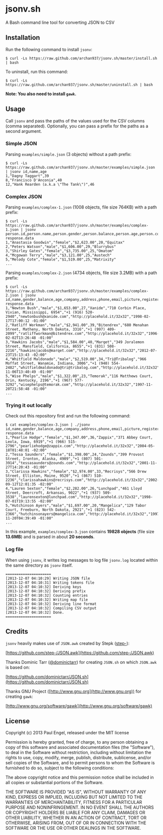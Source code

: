 # jsonv.sh

A Bash command line tool for converting JSON to CSV

## Installation

Run the following command to install `jsonv`:

    $ curl -Ls https://raw.github.com/archan937/jsonv.sh/master/install.sh | bash

To uninstall, run this command:

    $ curl -Ls https://raw.github.com/archan937/jsonv.sh/master/uninstall.sh | bash

**Note: You also need to install `gawk`.**

## Usage

Call `jsonv` and pass the paths of the values used for the CSV columns (comma separated).
Optionally, you can pass a prefix for the paths as a second argument.

### Simple JSON

Parsing `examples/simple.json` (3 objects) without a path prefix:

    $ curl -Ls https://raw.github.com/archan937/jsonv.sh/master/examples/simple.json | jsonv id,name,age
    1,"Dagny Taggart",39
    8,"Francisco D'Anconia",40
    12,"Hank Rearden (a.k.a \"The Tank\")",46

### Complex JSON

Parsing `examples/complex-1.json` (1008 objects, file size 764KB) with a path prefix:

    $ curl -Ls https://raw.github.com/archan937/jsonv.sh/master/examples/complex-1.json | jsonv person.id,person.name,person.gender,person.balance,person.age,person.company response.data
    1,"Anastasia Goodwin","female","$2,623.00",20,"Equitax"
    2,"Peters Watson","male","$1,606.00",29,"Blurrybus"
    3,"Shirley Gates","female","$3,735.00",25,"Omatom"
    4,"Mcgowan Terry","male","$3,121.00",25,"Austech"
    5,"Melody Cote","female","$1,519.00",25,"Matrixity"
    ...

Parsing `examples/complex-2.json` (4734 objects, file size 3.2MB) with a path prefix:

    $ curl -Ls https://raw.github.com/archan937/jsonv.sh/master/examples/complex-2.json | jsonv id,name,gender,balance,age,company,address,phone,email,picture,registered response.data
    1,"Newton Bush","male","$1,653.00",27,"Xanide","710 Corbin Place, Vivian, Mississippi, 6954","+1 (916) 520-2940","newtonbush@xanide.com","http://placehold.it/32x32","1998-02-17T17:00:12 -01:00"
    2,"Ratliff Workman","male","$2,941.00",39,"Bitendrex","680 Menahan Street, Matheny, North Dakota, 3316","+1 (997) 409-2099","ratliffworkman@bitendrex.com","http://placehold.it/32x32","1996-02-02T13:26:48 -01:00"
    3,"Hawkins Jacobs","male","$1,584.00",40,"Marqet","349 Joralemon Street, Mansfield, California, 8655","+1 (831) 508-2216","hawkinsjacobs@marqet.com","http://placehold.it/32x32","2012-07-23T15:13:43 -02:00"
    4,"Whitfield Maldonado","male","$2,519.00",34,"Tri@Tribalog","966 Moffat Street, Wanamie, Indiana, 3006","+1 (940) 554-2482","whitfieldmaldonado@tri@tribalog.com","http://placehold.it/32x32","2002-11-06T13:40:49 -01:00"
    5,"Wise Phelps","male","$1,322.00",23,"Temorak","116 Matthews Court, Orin, Kentucky, 2196","+1 (967) 577-3292","wisephelps@temorak.com","http://placehold.it/32x32","1997-11-20T21:58:48 -01:00"
    ...

### Trying it out locally

Check out this repository first and run the following command:

    $ cat examples/complex-3.json | ./jsonv id,name,gender,balance,age,company,address,phone,email,picture,registered response.data
    1,"Pearlie Hodge","female","$1,347.00",36,"Zappix","371 Abbey Court, Leola, Iowa, 6919","+1 (966) 515-2796","pearliehodge@zappix.com","http://placehold.it/32x32","2004-05-18T01:48:01 -02:00"
    2,"Tessa Saunders","female","$1,398.00",24,"Zounds","399 Provost Street, Ironton, Alaska, 4909","+1 (807) 501-3914","tessasaunders@zounds.com","http://placehold.it/32x32","2001-11-27T14:20:43 -01:00"
    3,"Clarissa Hawkins","female","$2,974.00",33,"Recrisys","566 Drew Street, Elliston, Maine, 9520","+1 (867) 510-2236","clarissahawkins@recrisys.com","http://placehold.it/32x32","2002-09-12T12:01:35 -02:00"
    4,"Lauren Sexton","female","$2,282.00",26,"Lunchpad","461 Lloyd Street, Deercroft, Arkansas, 9022","+1 (937) 509-3538","laurensexton@lunchpad.com","http://placehold.it/32x32","1998-07-01T19:13:55 -02:00"
    5,"Hutchinson Ayers","male","$1,697.00",20,"Mangelica","129 Tabor Court, Freeburn, North Dakota, 2921","+1 (823) 542-2366","hutchinsonayers@mangelica.com","http://placehold.it/32x32","1997-11-20T04:39:49 -01:00"
    ...

In this example, `examples/complex-3.json` contains **19828 objects** (file size **13.6MB**) and is parsed in about **20 seconds**.

### Log file

When using `jsonv`, it writes log messages to log file `jsonv.log` located within the same directory as `jsonv` itself.

    =====================
    [2013-12-07 04:10:29] Writing JSON file
    [2013-12-07 04:10:31] Writing tokens file
    [2013-12-07 04:10:32] Deriving keys
    [2013-12-07 04:10:32] Deriving prefix
    [2013-12-07 04:10:32] Counting entries
    [2013-12-07 04:10:32] Writing map file
    [2013-12-07 04:10:32] Deriving line format
    [2013-12-07 04:10:32] Compiling CSV output
    [2013-12-07 04:10:32] Done.
    =====================

## Credits

`jsonv` heavily makes use of `JSON.awk` created by Stepk ([step-](https://github.com/step-)):

[https://github.com/step-/JSON.awk](https://github.com/step-/JSON.awk)

Thanks Dominic Tarr ([@dominictarr](https://twitter.com/dominictarr)) for creating `JSON.sh` on which `JSON.awk` is based on:

[https://github.com/dominictarr/JSON.sh](https://github.com/dominictarr/JSON.sh)

Thanks GNU Project ([http://www.gnu.org](http://www.gnu.org)) for creating `gawk`:

[http://www.gnu.org/software/gawk](http://www.gnu.org/software/gawk)

## License

Copyright (c) 2013 Paul Engel, released under the MIT license

Permission is hereby granted, free of charge, to any person obtaining a copy of this software and associated documentation files (the "Software"), to deal in the Software without restriction, including without limitation the rights to use, copy, modify, merge, publish, distribute, sublicense, and/or sell copies of the Software, and to permit persons to whom the Software is furnished to do so, subject to the following conditions:

The above copyright notice and this permission notice shall be included in all copies or substantial portions of the Software.

THE SOFTWARE IS PROVIDED "AS IS", WITHOUT WARRANTY OF ANY KIND, EXPRESS OR IMPLIED, INCLUDING BUT NOT LIMITED TO THE WARRANTIES OF MERCHANTABILITY, FITNESS FOR A PARTICULAR PURPOSE AND NONINFRINGEMENT. IN NO EVENT SHALL THE AUTHORS OR COPYRIGHT HOLDERS BE LIABLE FOR ANY CLAIM, DAMAGES OR OTHER LIABILITY, WHETHER IN AN ACTION OF CONTRACT, TORT OR OTHERWISE, ARISING FROM, OUT OF OR IN CONNECTION WITH THE SOFTWARE OR THE USE OR OTHER DEALINGS IN THE SOFTWARE.

